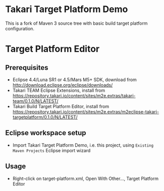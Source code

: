 # Takari Target Platform Demo

This is a fork of Maven 3 source tree with basic build target platform configuration.

# Target Platform Editor

## Prerequisites

* Eclipse 4.4/Luna SR1 or 4.5/Mars M5+ SDK, download from http://download.eclipse.org/eclipse/downloads/
* Takari TEAM Eclipse Extensions, install from https://repository.takari.io/content/sites/m2e.extras/takari-team/0.1.0/N/LATEST/
* Takari Build Target Platform Editor, install from https://repository.takari.io/content/sites/m2e.extras/m2eclipse-takari-targetplatform/0.1.0/N/LATEST/

## Eclipse workspace setup

* Import Takari Target Platform Demo, i.e. this project, using `Existing Maven Projects` Eclipse import wizard

## Usage

* Right-click on target-platform.xml, Open With Other..., Target Platform Editor
